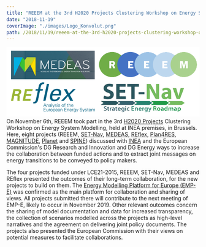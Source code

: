 ```yaml
---
title: "REEEM at the 3rd H2020 Projects Clustering Workshop on Energy System"
date: "2018-11-19"
coverImage: "./images/Logo_Konvolut.png"
path: /2018/11/19/reeem-at-the-3rd-h2020-projects-clustering-workshop-on-energy-system/
---
```


![LCE21-2015 projects](./images/Logo_Konvolut.png)On November 6th, REEEM took part in the 3rd [H2020 Projects](https://ec.europa.eu/programmes/horizon2020/) Clustering Workshop on Energy System Modelling, held at INEA premises, in Brussels. Here, eight projects (REEEM, [SET-Nav](http://www.set-nav.eu/), [MEDEAS](https://www.medeas.eu/), [REflex](http://reflex-project.eu/), [Plan4RES](https://www.plan4res.eu/), [MAGNITUDE](https://www.magnitude-project.eu/), [Planet](https://www.h2020-planet.eu/) and [SPINE](http://www.spine-model.org/index.htm)) discussed with [INEA](https://ec.europa.eu/inea/en/welcome-to-innovation-networks-executive-agency) and the European Commission's DG Research and Innovation and DG Energy ways to increase the collaboration between funded actions and to extract joint messages on energy transitions to be conveyed to policy makers.

The four projects funded under LCE21-2015, REEEM, SET-Nav, MEDEAS and REflex presented the outcomes of their long-term collaboration, for the new projects to build on them. The [Energy Modelling Platform for Europe (EMP-E)](http://www.energymodellingplatform.eu/home-emp-e-2018.html) was confirmed as the main platform for collaboration and sharing of views. All projects submitted there will contribute to the next meeting of EMP-E, likely to occur in November 2019. Other relevant outcomes concern the sharing of model documentation and data for increased transparency, the collection of scenarios modelled across the projects as high-level narratives and the agreement on delivering joint policy documents. The projects also presented the European Commission with their views on potential measures to facilitate collaborations.

